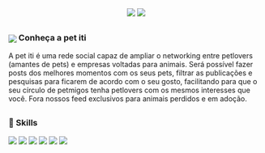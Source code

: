 <div align="center">
  <img src="https://img.shields.io/github/languages/count/Orion-TCC/petiti?style=for-the-badge">
  <img src="https://img.shields.io/github/repo-size/Orion-TCC/petiti?style=for-the-badge">
</div>

##

### <div><img src="https://user-images.githubusercontent.com/68068215/199219044-55a817cf-34ea-4fdf-bcf6-ca760be175c9.svg" align="center"> Conheça a pet iti </div>

A pet iti é uma rede social capaz de ampliar o networking entre petlovers (amantes de pets) e empresas voltadas para animais. Será possível fazer posts dos melhores momentos com os seus pets, filtrar as publicações e pesquisas para ficarem de acordo com o seu gosto, facilitando para que o seu círculo de petmigos tenha petlovers com os mesmos interesses que você. Fora nossos feed exclusivos para animais perdidos e em adoção.

##

<div>

### 🚀 Skills
<img src="https://img.shields.io/badge/PHP-777BB4?style=for-the-badge&logo=php&logoColor=white">
<img src="https://img.shields.io/badge/MySQL-005C84?style=for-the-badge&logo=mysql&logoColor=white">
<img src="https://img.shields.io/badge/HTML5-E34F26?style=for-the-badge&logo=html5&logoColor=white">
<img src="https://img.shields.io/badge/CSS3-1572B6?style=for-the-badge&logo=css3&logoColor=white">
<img src="https://img.shields.io/badge/JavaScript-323330?style=for-the-badge&logo=javascript&logoColor=F7DF1E">
<img src="https://img.shields.io/badge/jquery-%230769AD.svg?style=for-the-badge&logo=jquery&logoColor=white">
    
</div>
